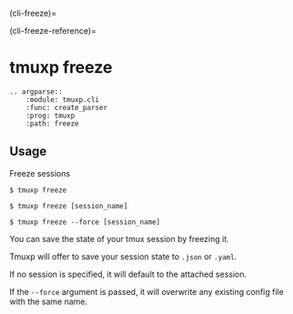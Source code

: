 (cli-freeze)=

(cli-freeze-reference)=

# tmuxp freeze

```{eval-rst}
.. argparse::
    :module: tmuxp.cli
    :func: create_parser
    :prog: tmuxp
    :path: freeze
```

## Usage

Freeze sessions

```console
$ tmuxp freeze
```

```console
$ tmuxp freeze [session_name]
```

```console
$ tmuxp freeze --force [session_name]
```

You can save the state of your tmux session by freezing it.

Tmuxp will offer to save your session state to `.json` or `.yaml`.

If no session is specified, it will default to the attached session.

If the `--force` argument is passed, it will overwrite any existing config file with the same name.
